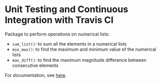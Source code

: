 # Unit Testing and Continuous Integration with Travis CI

Package to perform operations on numerical lists:
* `sum_list()`: to sum all the elements in a numerical lists
* `min_max()`: to find the maximum and minimum value of the numerical lists
* `max_diff()`: to find the maximum magnitude difference between consecutive elements

For documentation, see [here].

[here]: http://gogitters-array-functions.readthedocs.io/en/latest/